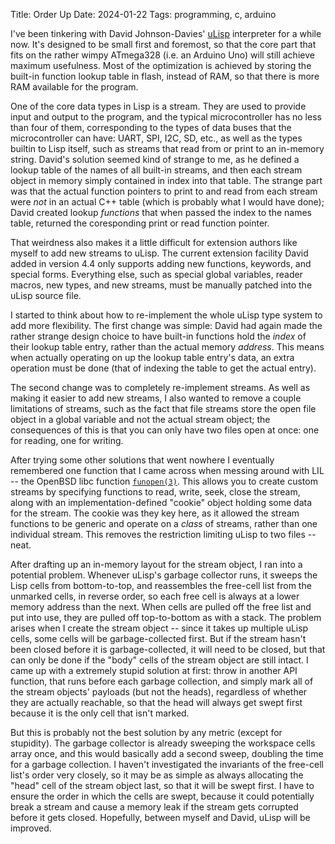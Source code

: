 Title: Order Up
Date: 2024-01-22
Tags: programming, c, arduino

I've been tinkering with David Johnson-Davies' [uLisp] interpreter for a while now. It's designed to be small first and foremost, so that the core part that fits on the rather wimpy ATmega328 (i.e. an Arduino Uno) will still achieve maximum usefulness. Most of the optimization is achieved by storing the built-in function lookup table in flash, instead of RAM, so that there is more RAM available for the program.

One of the core data types in Lisp is a stream. They are used to provide input and output to the program, and the typical microcontroller has no less than four of them, corresponding to the types of data buses that the microcontroller can have: UART, SPI, I2C, SD, etc., as well as the types builtin to Lisp itself, such as streams that read from or print to an in-memory string. David's solution seemed kind of strange to me, as he defined a lookup table of the names of all built-in streams, and then each stream object in memory simply contained in index into that table. The strange part was that the actual function pointers to print to and read from each stream were *not* in an actual C++ table (which is probably what I would have done); David created lookup *functions* that when passed the index to the names table, returned the coresponding print or read function pointer.

That weirdness also makes it a little difficult for extension authors like myself to add new streams to uLisp. The current extension facility David added in version 4.4 only supports adding new functions, keywords, and special forms. Everything else, such as special global variables, reader macros, new types, and new streams, must be manually patched into the uLisp source file.

I started to think about how to re-implement the whole uLisp type system to add more flexibility. The first change was simple: David had again made the rather strange design choice to have built-in functions hold the *index* of their lookup table entry, rather than the actual memory *address*. This means when actually operating on up the lookup table entry's data, an extra operation must be done (that of indexing the table to get the actual entry).

The second change was to completely re-implement streams. As well as making it easier to add new streams, I also wanted to remove a couple limitations of streams, such as the fact that file streams store the open file object in a global variable and not the actual stream object; the consequences of this is that you can only have two files open at once: one for reading, one for writing.

After trying some other solutions that went nowhere I eventually remembered one function that I came across when messing around with LIL -- the OpenBSD libc function [`funopen(3)`][funopen]. This allows you to create custom streams by specifying functions to read, write, seek, close the stream, along with an implementation-defined "cookie" object holding some data for the stream. The cookie was they key here, as it allowed the stream functions to be generic and operate on a *class* of streams, rather than one individual stream. This removes the restriction limiting uLisp to two files -- neat.

After drafting up an in-memory layout for the stream object, I ran into a potential problem. Whenever uLisp's garbage collector runs, it sweeps the Lisp cells from bottom-to-top, and reassembles the free-cell list from the unmarked cells, in reverse order, so each free cell is always at a lower memory address than the next. When cells are pulled off the free list and put into use, they are pulled off top-to-bottom as with a stack. The problem arises when I create the stream object -- since it takes up multiple uLisp cells, some cells will be garbage-collected first. But if the stream hasn't been closed before it is garbage-collected, it will need to be closed, but that can only be done if the "body" cells of the stream object are still intact. I came up with a extremely stupid solution at first: throw in another API function, that runs before each garbage collection, and simply mark all of the stream objects' payloads (but not the heads), regardless of whether they are actually reachable, so that the head will always get swept first because it is the only cell that isn't marked.

But this is probably not the best solution by any metric (except for stupidity). The garbage collector is already sweeping the workspace cells array once, and this would basically add a second sweep, doubling the time for a garbage collection. I haven't investigated the invariants of the free-cell list's order very closely, so it may be as simple as always allocating the "head" cell of the stream object last, so that it will be swept first. I have to ensure the order in which the cells are swept, because it could potentially break a stream and cause a memory leak if the stream gets corrupted before it gets closed. Hopefully, between myself and David, uLisp will be improved.

[funopen]: https://man.freebsd.org/cgi/man.cgi?query=funopen&sektion=3&manpath=freebsd-release-ports
[uLisp]: http://ulisp.com
